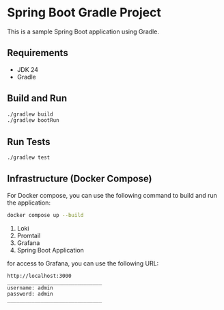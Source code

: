 # Spring Boot Gradle Project

This is a sample Spring Boot application using Gradle.

## Requirements

- JDK 24
- Gradle

## Build and Run

```sh
./gradlew build
./gradlew bootRun
```

## Run Tests
```sh
./gradlew test
```

## Infrastructure (Docker Compose)

For Docker compose, you can use the following command to build and run the application:

```bash
docker compose up --build
```

1. Loki
2. Promtail
3. Grafana
4. Spring Boot Application

for access to Grafana, you can use the following URL:

```
http://localhost:3000
_______________________________
username: admin
password: admin
_______________________________
```
